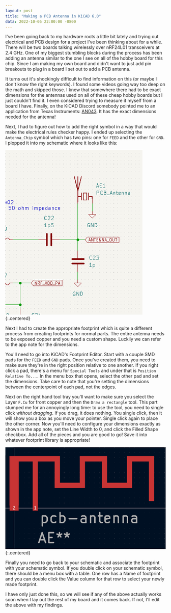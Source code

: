 ```yaml
---
layout: post
title: "Making a PCB Antenna in KiCAD 6.0"
data: 2022-10-05 22:00:00 -0800
---
```

I've been going back to my hardware roots a little bit lately and trying out electrical and PCB design for a project I've been thinking about for a while. There will be two boards talking wirelessly over nRF24L01 transceivers at 2.4 GHz. One of my biggest stumbling blocks during the process has been adding an antenna similar to the one I see on all of the hobby board for this chip. Since I am making my own board and didn't want to just add pin breakouts to plug in a board I set out to add a PCB antenna.


It turns out it's shockingly difficult to find information on this (or maybe I don't know the right keywords). I found some videos going way too deep on the math and skipped those. I knew that somewhere there had to be exact dimensions for the antennas used on all of these cheap hobby boards but I just couldn't find it. I even considered trying to measure it myself from a board I have. Finally, on the KiCAD Discord somebody pointed me to an application from Texas Instruments: [AN043](https://www.ti.com/lit/an/swra117d/swra117d.pdf). It has the exact dimensions needed for the antenna!

Next, I had to figure out how to add the right symbol in a way that would make the electrical rules checker happy. I ended up selecting the `Antenna_Chip` symbol which has two pins: one for `FEED` and the other for `GND`. I plopped it into my schematic where it looks like this: 

![Schematic with Antenna](/assets/img/20221005-antenna-schematic.png){:.centered}

Next I had to create the appropriate footprint which is quite a different process from creating footprints for normal parts. The entire antenna needs to be exposed copper and you need a custom shape. Luckily we can refer to the app note for the dimensions.

You'll need to go into KiCAD's Footprint Editor. Start with a couple SMD pads for the `FEED` and `GND` pads. Once you've created them, you need to make sure they're in the right position relative to one another. If you right click a pad, there's a menu for `Special Tools` and under that is `Position Relative To...`. In the menu box that opens, select the other pad and set the dimensions. Take care to note that you're setting the dimensions between the centerpoint of each pad, not the edges.

Next on the right hand tool tray you'll want to make sure you select the Layer `F.Cu` for front copper and then the `Draw a rectangle` tool. This part stumped me for an annoyingly long time: to use the tool, you need to single click *without dragging*. If you drag, it does nothing. You single click, then it will show you a box as you move your pointer. Single click again to place the other corner. Now you'll need to configure your dimensions exactly as shown in the app note, set the Line Width to 0, and click the Filled Shape checkbox. Add all of the pieces and you are good to go! Save it into whatever footprint library is appropriate!

![Antenna Footprint](/assets/img/20221005-antenna-footprint.png){:.centered}

Finally you need to go back to your schematic and associate the footprint with your schematic symbol. If you double click on your schematic symbol, there should be a menu box with a table. One row has a Name of footprint and you can double click the Value column for that row to select your newly made footprint.

I have only just done this, so we will see if any of the above actually works soon when I lay out the rest of my board and it comes back. If not, I'll edit the above with my findings.